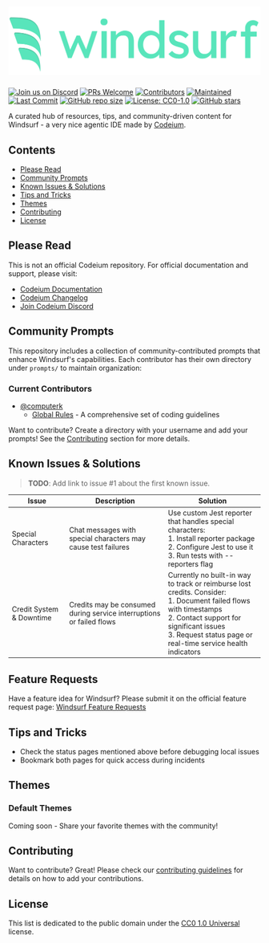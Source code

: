# [![Windsurf Logo](windsurf_logo_wordmark.png)](https://www.codeium.com/windsurf)

[![Join us on Discord](https://img.shields.io/discord/1027685395649015980?logo=discord&logoColor=white&label=Join%20us%20on%20Discord&labelColor=E55882&color=58E5BB)](https://discord.gg/3XFf78nAx5)
[![PRs Welcome](https://img.shields.io/badge/PRs-welcome-58E5BB.svg)](CONTRIBUTING.md)
[![Contributors](https://img.shields.io/github/contributors/ichoosetoaccept/awesome-windsurf?color=E55882)](https://github.com/ichoosetoaccept/awesome-windsurf/graphs/contributors)
[![Maintained](https://img.shields.io/badge/Maintained-yes-58E5BB.svg)](https://github.com/ichoosetoaccept/awesome-windsurf/commits/main)
[![Last Commit](https://img.shields.io/github/last-commit/ichoosetoaccept/awesome-windsurf?color=58E5BB)](https://github.com/ichoosetoaccept/awesome-windsurf/commits/main)
[![GitHub repo size](https://img.shields.io/github/repo-size/ichoosetoaccept/awesome-windsurf?color=58E5BB)](https://github.com/ichoosetoaccept/awesome-windsurf)
[![License: CC0-1.0](https://img.shields.io/badge/License-CC0_1.0-E55882.svg)](http://creativecommons.org/publicdomain/zero/1.0/)
[![GitHub stars](https://img.shields.io/github/stars/ichoosetoaccept/awesome-windsurf?style=social)](https://github.com/ichoosetoaccept/awesome-windsurf/stargazers)

A curated hub of resources, tips, and community-driven content for Windsurf - a very nice agentic IDE made by [Codeium](https://codeium.com).

## Contents

- [Please Read](#please-read)
- [Community Prompts](#community-prompts)
- [Known Issues & Solutions](#known-issues--solutions)
- [Tips and Tricks](#tips-and-tricks)
- [Themes](#themes)
- [Contributing](#contributing)
- [License](#license)

## Please Read

This is not an official Codeium repository. For official documentation and support, please visit:

- [Codeium Documentation](https://codeium.com/documentation)
- [Codeium Changelog](https://codeium.com/changelog)
- [Join Codeium Discord](https://discord.gg/3XFf78nAx5)

## Community Prompts

This repository includes a collection of community-contributed prompts that enhance Windsurf's capabilities. Each contributor has their own directory under `prompts/` to maintain organization:

### Current Contributors

- [@computerk](prompts/computerk/)
  - [Global Rules](prompts/computerk/global-rules.md) - A comprehensive set of coding guidelines

Want to contribute? Create a directory with your username and add your prompts! See the [Contributing](#contributing) section for more details.

## Known Issues & Solutions

> **TODO**: Add link to issue #1 about the first known issue.

| Issue | Description | Solution |
|-------|-------------|----------|
| Special Characters | Chat messages with special characters may cause test failures | Use custom Jest reporter that handles special characters:<br>1. Install reporter package<br>2. Configure Jest to use it<br>3. Run tests with --reporters flag |
| Credit System & Downtime | Credits may be consumed during service interruptions or failed flows | Currently no built-in way to track or reimburse lost credits. Consider:<br>1. Document failed flows with timestamps<br>2. Contact support for significant issues<br>3. Request status page or real-time service health indicators |

## Feature Requests

Have a feature idea for Windsurf? Please submit it on the official feature request page:
[Windsurf Feature Requests](https://codeium.canny.io/feature-requests)

## Tips and Tricks

- Check the status pages mentioned above before debugging local issues
- Bookmark both pages for quick access during incidents

## Themes

### Default Themes

Coming soon - Share your favorite themes with the community!

## Contributing

Want to contribute? Great! Please check our [contributing guidelines](CONTRIBUTING.md) for details on how to add your contributions.

## License

This list is dedicated to the public domain under the [CC0 1.0 Universal](https://creativecommons.org/publicdomain/zero/1.0/) license.
